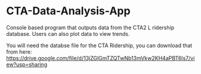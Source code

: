 # CTA-Data-Analysis-App
Console based program that outputs data from the CTA2 L ridership database. Users can also plot data to view trends.

You will need the databse file for the CTA Ridership, you can download that from here: https://drive.google.com/file/d/13jZGlGmTZQTwNb13mVkw2KH4aPBT6ls7/view?usp=sharing
